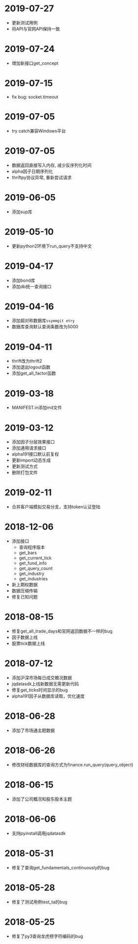 # 2019-07-27
- 更新测试用例
- 将API与官网API保持一致

# 2019-07-24
- 增加新接口get_concept

# 2019-07-15
- fix bug: socket.timeout

# 2019-07-05
- try catch兼容Windows平台

# 2019-07-05
- 数据返回直接写入内存, 减少反序列化时间
- alpha因子日期序列化
- thriftpy协议异常, 重新尝试请求

# 2019-06-05
- 添加sup库

# 2019-05-10
- 更新python2环境下run_query不支持中文

# 2019-04-17
- 添加bond库
- 添加db统一查询接口

# 2019-04-16
- 添加超对称数据库`ssymmgit etry`
- 数据库查询默认查询条数改为5000

# 2019-04-11
- thrift改为thrift2
- 添加退出logout函数
- 添加get_all_factor函数

# 2019-03-18
- MANIFEST.in添加md文件

# 2019-03-12
- 添加因子分层效果接口
- 添加通用请求接口
- alpha191接口默认前复权
- 更新import动态生成
- 更新测试方式
- 删除打包文件

# 2019-02-11
- 合并客户端模拟交易分支，支持token认证登陆

# 2018-12-06
- 添加接口
    + 查询程序版本
    + get_bars
    + get_current_tick
    + get_fund_info
    + get_query_count
    + get_industry
    + get_industries
- 新上期权数据
- 数据压缩传输
- 修复已知问题

# 2018-08-15
- 修复get_all_trade_days和官网返回数据不一样的bug
- 因子数据上线
- 股票tick数据上线

# 2018-07-12
- 添加沪深市场每日成交概况数据
- jqdatasdk上线新数据无需更新代码
- 修复get_ticks时间显示的bug
- alpha191因子从数据库读取，优化速度

# 2018-06-28
- 添加了市场通主题数据

# 2018-06-26
- 修改财经数据库的查询方式为finance.run_query(query_object)

# 2018-06-15
- 添加了公司概况和股东股本主题

# 2018-06-06
- 支持pyinstall调用jqdatasdk

# 2018-05-31
- 修复了查询get_fundamentals_continuously的bug

# 2018-05-28
- 修复了测试用例test_ta的bug

# 2018-05-25
- 修复了py3查询龙虎榜字符编码的bug


